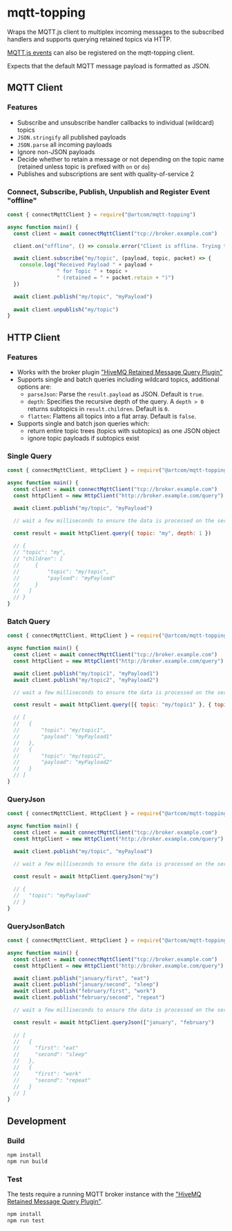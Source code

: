 # mqtt-topping

Wraps the MQTT.js client to multiplex incoming messages to the subscribed handlers and supports querying retained topics via HTTP.

[MQTT.js events](https://github.com/mqttjs/MQTT.js#event-connect) can also be registered on the mqtt-topping client.

Expects that the default MQTT message payload is formatted as JSON.

## MQTT Client

### Features

* Subscribe and unsubscribe handler callbacks to individual (wildcard) topics
* `JSON.stringify` all published payloads
* `JSON.parse` all incoming payloads
* Ignore non-JSON payloads
* Decide whether to retain a message or not depending on the topic name (retained unless topic is prefixed with `on` or `do`)
* Publishes and subscriptions are sent with quality-of-service 2

### Connect, Subscribe, Publish, Unpublish and Register Event "offline"

```javascript
const { connectMqttClient } = require("@artcom/mqtt-topping")

async function main() {
  const client = await connectMqttClient("tcp://broker.example.com")

  client.on("offline", () => console.error("Client is offline. Trying to reconnect."))

  await client.subscribe("my/topic", (payload, topic, packet) => {
    console.log("Received Payload " + payload +
                " for Topic " + topic +
                " (retained = " + packet.retain + ")")
  })

  await client.publish("my/topic", "myPayload")
  
  await client.unpublish("my/topic")
}
```

## HTTP Client

### Features

* Works with the broker plugin ["HiveMQ Retained Message Query Plugin"](https://github.com/artcom/hivemq-retained-message-query-plugin)
* Supports single and batch queries including wildcard topics, additional options are:
  * `parseJson`: Parse the `result.payload` as JSON. Default is `true`.
  * `depth`: Specifies the recursive depth of the query. A `depth > 0` returns subtopics in `result.children`. Default is `0`.
  * `flatten`: Flattens all topics into a flat array. Default is `false`.
* Supports single and batch json queries which:
  * return entire topic trees (topics with subtopics) as one JSON object
  * ignore topic payloads if subtopics exist

### Single Query

```javascript
const { connectMqttClient, HttpClient } = require("@artcom/mqtt-topping")

async function main() {
  const client = await connectMqttClient("tcp://broker.example.com")
  const httpClient = new HttpClient("http://broker.example.com/query")

  await client.publish("my/topic", "myPayload")

  // wait a few milliseconds to ensure the data is processed on the server

  const result = await httpClient.query({ topic: "my", depth: 1 })
  
  // {
  // "topic": "my",
  // "children": [
  //     {
  //         "topic": "my/topic",
  //         "payload": "myPayload"
  //     }
  //   ]
  // }
}
```

### Batch Query

```javascript
const { connectMqttClient, HttpClient } = require("@artcom/mqtt-topping")

async function main() {
  const client = await connectMqttClient("tcp://broker.example.com")
  const httpClient = new HttpClient("http://broker.example.com/query")

  await client.publish("my/topic1", "myPayload1")
  await client.publish("my/topic2", "myPayload2")

  // wait a few milliseconds to ensure the data is processed on the server

  const result = await httpClient.query([{ topic: "my/topic1" }, { topic: "my/topic2" }])

  // [
  //   {
  //       "topic": "my/topic1",
  //       "payload": "myPayload1"
  //   },
  //   {
  //       "topic": "my/topic2",
  //       "payload": "myPayload2"
  //   }
  // ]
}
```

### QueryJson

```javascript
const { connectMqttClient, HttpClient } = require("@artcom/mqtt-topping")

async function main() {
  const client = await connectMqttClient("tcp://broker.example.com")
  const httpClient = new HttpClient("http://broker.example.com/query")

  await client.publish("my/topic", "myPayload")

  // wait a few milliseconds to ensure the data is processed on the server

  const result = await httpClient.queryJson("my")
  
  // {
  //   "topic": "myPayload"
  // }
}
```

### QueryJsonBatch

```javascript
const { connectMqttClient, HttpClient } = require("@artcom/mqtt-topping")

async function main() {
  const client = await connectMqttClient("tcp://broker.example.com")
  const httpClient = new HttpClient("http://broker.example.com/query")

  await client.publish("january/first", "eat")
  await client.publish("january/second", "sleep")
  await client.publish("february/first", "work")
  await client.publish("february/second", "repeat")

  // wait a few milliseconds to ensure the data is processed on the server

  const result = await httpClient.queryJson(["january", "february")
  
  // [
  //   {
  //     "first": "eat"
  //     "second": "sleep"
  //   },
  //   {
  //     "first": "work"
  //     "second": "repeat"
  //   }
  // ]
}
```

## Development

### Build

```bash
npm install
npm run build
```

### Test

The tests require a running MQTT broker instance with the ["HiveMQ Retained Message Query Plugin"](https://github.com/artcom/hivemq-retained-message-query-plugin).

```bash
npm install
npm run test
```
